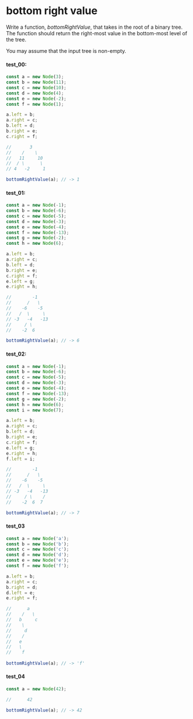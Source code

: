 # bottom right value

Write a function, _bottomRightValue_, that takes in the root of a binary tree. The function should
return the right-most value in the bottom-most level of the tree.

You may assume that the input tree is non-empty.

#### test_00:

```js
const a = new Node(3);
const b = new Node(11);
const c = new Node(10);
const d = new Node(4);
const e = new Node(-2);
const f = new Node(1);

a.left = b;
a.right = c;
b.left = d;
b.right = e;
c.right = f;

//       3
//    /    \
//   11     10
//  / \      \
// 4   -2     1

bottomRightValue(a); // -> 1
```

#### test_01:

```js
const a = new Node(-1);
const b = new Node(-6);
const c = new Node(-5);
const d = new Node(-3);
const e = new Node(-4);
const f = new Node(-13);
const g = new Node(-2);
const h = new Node(6);

a.left = b;
a.right = c;
b.left = d;
b.right = e;
c.right = f;
e.left = g;
e.right = h;

//        -1
//      /   \
//    -6    -5
//   /  \     \
// -3   -4   -13
//     / \       
//    -2  6

bottomRightValue(a); // -> 6
```

#### test_02:

```js
const a = new Node(-1);
const b = new Node(-6);
const c = new Node(-5);
const d = new Node(-3);
const e = new Node(-4);
const f = new Node(-13);
const g = new Node(-2);
const h = new Node(6);
const i = new Node(7);

a.left = b;
a.right = c;
b.left = d;
b.right = e;
c.right = f;
e.left = g;
e.right = h;
f.left = i;

//        -1
//      /   \
//    -6    -5
//   /  \     \
// -3   -4   -13
//     / \    /   
//    -2  6  7 

bottomRightValue(a); // -> 7
```

#### test_03

```js
const a = new Node('a');
const b = new Node('b');
const c = new Node('c');
const d = new Node('d');
const e = new Node('e');
const f = new Node('f');

a.left = b;
a.right = c;
b.right = d;
d.left = e;
e.right = f;

//      a
//    /   \ 
//   b     c
//    \
//     d
//    /
//   e
//   \
//    f
          
bottomRightValue(a); // -> 'f'
```

#### test_04

```js
const a = new Node(42);

//      42

bottomRightValue(a); // -> 42
```